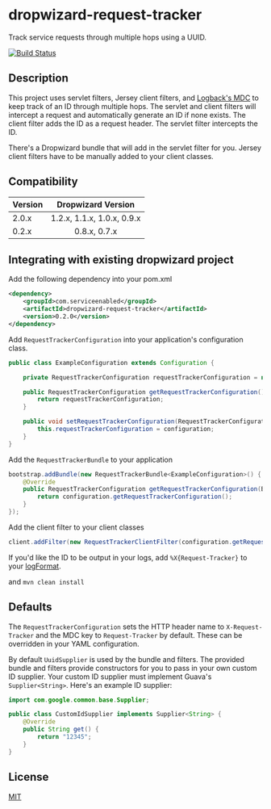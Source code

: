 dropwizard-request-tracker
==========================

Track service requests through multiple hops using a UUID.

[![Build Status](https://travis-ci.org/service-enabled/dropwizard-request-tracker.svg?branch=master)](https://travis-ci.org/service-enabled/dropwizard-request-tracker)

Description
-----------

This project uses servlet filters, Jersey client filters, and [Logback's MDC](http://logback.qos.ch/manual/mdc.html) to keep track of an ID through multiple hops. The servlet and client filters will intercept a request and automatically generate an ID if none exists. The client filter adds the ID as a request header. The servlet filter intercepts the ID.

There's a Dropwizard bundle that will add in the servlet filter for you. Jersey client filters have to be manually added to your client classes.

Compatibility
-------------

| Version       | Dropwizard Version             |
| ------------- |:------------------------------:|
| 2.0.x         | 1.2.x, 1.1.x, 1.0.x, 0.9.x     |
| 0.2.x         | 0.8.x, 0.7.x                   |

Integrating with existing dropwizard project
--------------------------------------------

Add the following dependency into your pom.xml

```xml
<dependency>
    <groupId>com.serviceenabled</groupId>
    <artifactId>dropwizard-request-tracker</artifactId>
    <version>0.2.0</version>
</dependency>
```

Add `RequestTrackerConfiguration` into your application's configuration class.

```java
public class ExampleConfiguration extends Configuration {

    private RequestTrackerConfiguration requestTrackerConfiguration = new RequestTrackerConfiguration();

    public RequestTrackerConfiguration getRequestTrackerConfiguration() {
        return requestTrackerConfiguration;
    }

    public void setRequestTrackerConfiguration(RequestTrackerConfiguration configuration) {
        this.requestTrackerConfiguration = configuration;
    }
}
```

Add the `RequestTrackerBundle` to your application

```java
bootstrap.addBundle(new RequestTrackerBundle<ExampleConfiguration>() {
    @Override
    public RequestTrackerConfiguration getRequestTrackerConfiguration(BundleConfiguration configuration) {
        return configuration.getRequestTrackerConfiguration();
    }
});
```

Add the client filter to your client classes

```java
client.addFilter(new RequestTrackerClientFilter(configuration.getRequestTrackerConfiguration()));
```

If you'd like the ID to be output in your logs, add `%X{Request-Tracker}` to your [logFormat](https://dropwizard.github.io/dropwizard/manual/configuration.html#logging).

and `mvn clean install`


Defaults
--------

The `RequestTrackerConfiguration` sets the HTTP header name to `X-Request-Tracker` and the MDC key to `Request-Tracker` by default.  These can be overridden in your YAML configuration.

By default `UuidSupplier` is used by the bundle and filters.  The provided bundle and filters provide constructors for you to pass in your own custom ID supplier.  Your custom ID supplier must implement Guava's `Supplier<String>`.  Here's an example ID supplier:

```java
import com.google.common.base.Supplier;

public class CustomIdSupplier implements Supplier<String> {
	@Override
	public String get() {
		return "12345";
	}
}
```


License
-------

[MIT](https://github.com/service-enabled/dropwizard-request-tracker/blob/master/LICENSE)

